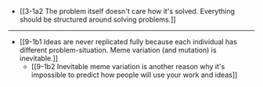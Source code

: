 - [[3-1a2 The problem itself doesn't care how it's solved. Everything should be structured around solving problems.]]
---
- [[9-1b1 Ideas are never replicated fully because each individual has different problem-situation. Meme variation (and mutation) is inevitable.]]
  - [[9-1b2 Inevitable meme variation is another reason why it's impossible to predict how people will use your work and ideas]]

